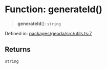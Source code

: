 # Function: generateId()

> **generateId**(): `string`

Defined in: [packages/geoda/src/utils.ts:7](https://github.com/GeoDaCenter/openassistant/blob/2cb8f20a901f3385efeb40778248119c5e49db78/packages/geoda/src/utils.ts#L7)

## Returns

`string`
